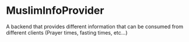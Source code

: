 # MuslimInfoProvider
A backend that provides different information that can be consumed from different clients (Prayer times, fasting times, etc...)
